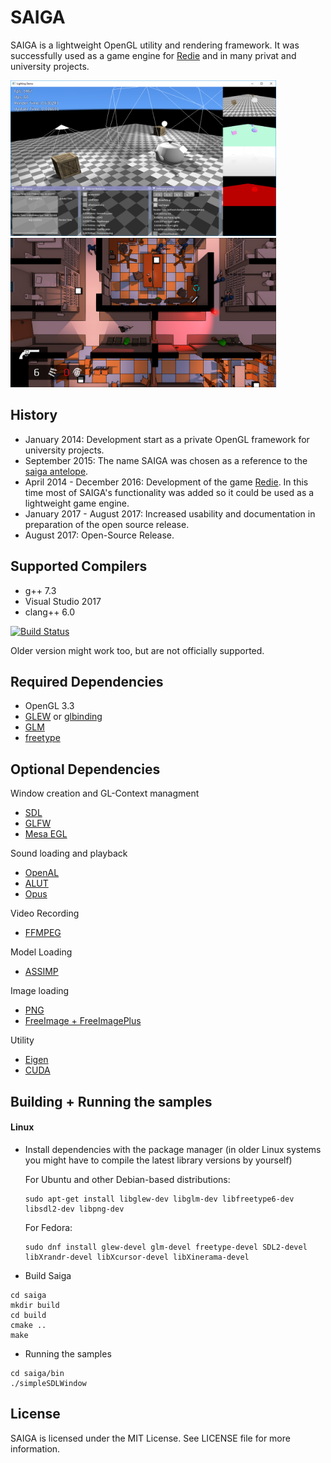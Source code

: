 # SAIGA

SAIGA is a lightweight OpenGL utility and rendering framework. It was successfully used as a game engine for [Redie](http://store.steampowered.com/app/536990/) and in many privat and university projects.

<img src="bin/textures/sample.png" width="425"/> <img src="bin/textures/redie.jpg" width="425"/> 

## History

 * January 2014: Development start as a private OpenGL framework for university projects.
 * September 2015: The name SAIGA was chosen as a reference to the [saiga antelope](https://en.wikipedia.org/wiki/Saiga_antelope).
 * April 2014 - December 2016: Development of the game [Redie](http://store.steampowered.com/app/536990/). In this time most of SAIGA's functionality was added so it could be used as a lightweight game engine.
 * January 2017 - August 2017: Increased usability and documentation in preparation of the open source release.
 * August 2017: Open-Source Release.

## Supported Compilers

 * g++ 7.3
 * Visual Studio 2017
 * clang++ 6.0
 
 [![Build Status](https://travis-ci.org/darglein/saiga.svg?branch=master)](https://travis-ci.org/darglein/saiga)
 
Older version might work too, but are not officially supported.


## Required Dependencies

 * OpenGL 3.3
 * [GLEW](https://github.com/nigels-com/glew) or [glbinding](https://github.com/cginternals/glbinding)
 * [GLM](https://github.com/g-truc/glm)
 * [freetype](https://www.freetype.org/)

## Optional Dependencies

Window creation and GL-Context managment
 * [SDL](https://www.libsdl.org/)
 * [GLFW](http://www.glfw.org/)
 * [Mesa EGL](https://www.mesa3d.org/egl.html)
 
Sound loading and playback
 * [OpenAL](https://openal.org/)
 * [ALUT](http://distro.ibiblio.org/rootlinux/rootlinux-ports/more/freealut/freealut-1.1.0/doc/alut.html)
 * [Opus](http://opus-codec.org/)
 
Video Recording
 * [FFMPEG](https://ffmpeg.org/)
 
Model Loading
 * [ASSIMP](https://github.com/assimp/assimp)
 
Image loading
 * [PNG](http://www.libpng.org/pub/png/libpng.html)
 * [FreeImage + FreeImagePlus](http://freeimage.sourceforge.net/)
 
Utility
 * [Eigen](http://eigen.tuxfamily.org)
 * [CUDA](https://developer.nvidia.com/cuda-downloads)

## Building + Running the samples

#### Linux
 - Install dependencies with the package manager (in older Linux systems you might have to compile the latest library versions by yourself)

   For Ubuntu and other Debian-based distributions:
   ```
   sudo apt-get install libglew-dev libglm-dev libfreetype6-dev libsdl2-dev libpng-dev
   ```
   For Fedora:
   ```
   sudo dnf install glew-devel glm-devel freetype-devel SDL2-devel libXrandr-devel libXcursor-devel libXinerama-devel
   ```
 - Build Saiga
```
cd saiga
mkdir build
cd build
cmake ..
make
```
 - Running the samples
```
cd saiga/bin
./simpleSDLWindow
```

## License

SAIGA is licensed under the MIT License. See LICENSE file for more information.



